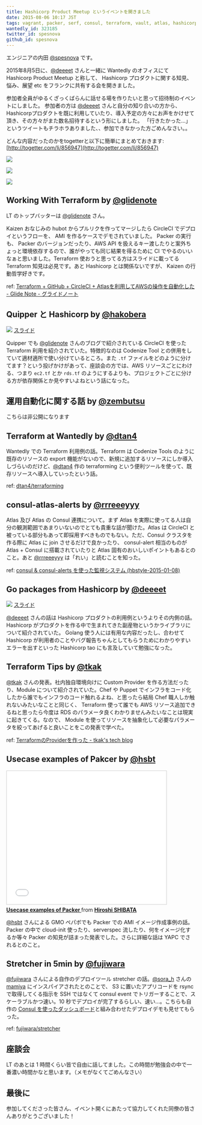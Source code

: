 ```yaml
---
title: Hashicorp Product Meetup というイベントを開きました
date: 2015-08-06 10:17 JST
tags: vagrant, packer, serf, consul, terraform, vault, atlas, hashicorp
wantedly_id: 323185
twitter_id: spesnova
github_id: spesnova
---
```


エンジニアの内田 [@spesnova](https://twitter.com/spesnova) です。

2015年8月5日に、[@deeeet](https://twitter.com/deeeet) さんと一緒に Wantedly のオフィスにて Hashicorp Product Meetup と称して、
Hashicorp プロダクトに関する知見、悩み、展望 etc をフランクに共有する会を開きました。

参加者全員がゆるくざっくばらんに話せる場を作りたいと思って招待制のイベントにしました。
参加者の方は [@deeeet](https://twitter.com/deeeet) さんと自分の知り合いの方から、Hashicorpプロダクトを既に利用していたり、導入予定の方々にお声をかけせて頂き、その方々がまた数名招待するという形にしました。
「行きたかった...」というツイートもチラホラありました、、参加できなかった方ごめんなさい。。

どんな内容だったのかをtogetterと以下に簡単にまとめておきます: [http://togetter.com/li/856947](http://togetter.com/li/856947)

![](images/2015-08-06/intro.jpg)

![](images/2015-08-06/audience.jpg)

![](images/2015-08-06/lt_schedule.jpg)

## Working With Terraform by [@glidenote](https://twitter.com/glidenote)
LT のトップバッターは [@glidenote](https://twitter.com/glidenote) さん。

<script async class="speakerdeck-embed" data-id="478b6c4c7d75463388488e8ee465672d" data-ratio="1.33333333333333" src="//speakerdeck.com/assets/embed.js"></script>

Kaizen おなじみの hubot からプルリクを作ってマージしたら CircleCI でデプロイというフローを、 AMI を作るケースでデモされていました。
Packer の実行も、 Packer のバージョンだったり、AWS API を扱えるキー渡したりと案外ちょっと環境依存するので、誰がやっても同じ結果を得るために CI でやるのいいなぁと思いました。Terraform 使おうと思ってる方はスライドに載ってる Terraform 知見は必見です。あと Hashicorp とは関係ないですが、 Kaizen の行動哲学好きです。

ref: [Terraform + GitHub + CircleCI + Atlasを利用してAWSの操作を自動化した - Glide Note - グライドノート](http://blog.glidenote.com/blog/2015/02/18/terraform-github-circleci-atlas-aws/)

## Quipper と Hashicorp by [@hakobera](https://twitter.com/hakobera)

[![](images/2015-08-06/hakobera_slide.png)](https://gist.github.com/hakobera/a5ced7653957a6491047)
[スライド](https://gist.github.com/hakobera/a5ced7653957a6491047)

Quipper でも [@glidenote](https://twitter.com/glidenote) さんのブログで紹介されている CircleCI を使った Terraform 利用を紹介されていた。特徴的なのは Codenize Tool との併用をしていて適材適所で使い分けているところ。また `.tf` ファイルをどのように分けてます？という投げかけがあって、座談会の方では、AWS リソースごとにわける、つまり `ec2.tf` とか `rds.tf` のようにするよりも、プロジェクトごとに分ける方が依存関係とか見やすいよねという話になった。

## 運用自動化に関する話 by [@zembutsu](https://twitter.com/zembutsu)
こちらは非公開になります

## Terraform at Wantedly by [@dtan4](https://twitter.com/dtan4)

<script async class="speakerdeck-embed" data-id="1246047604f0473dbbdd8f47b0912706" data-ratio="1.33333333333333" src="//speakerdeck.com/assets/embed.js"></script>

Wantedly での Terraform 利用例の話。Terraform は Codenize Tools のように既存のリソースの export 機能がないので、新規に追加するリソースにしか導入しづらいのだけど、[@dtan4](https://twitter.com/dtan4) 作の terraforming という便利ツールを使って、既存リソースへ導入していったという話。

ref: [dtan4/terraforming](https://github.com/dtan4/terraforming)

## consul-atlas-alerts by [@rrreeeyyy](https://twitter.com/rrreeeyyy)

<script async class="speakerdeck-embed" data-id="cc1fbf3754674edd9b2079ec29ba0dca" data-ratio="1.77777777777778" src="//speakerdeck.com/assets/embed.js"></script>

Atlas 及び Atlas の Consul 連携について。まず Atlas を実際に使ってる人は自分の観測範囲であまりいないのでとても貴重な話が聞けた。Atlas は CircleCI と被っている部分もあって即採用すべきものでもない。ただ、Consul クラスタを作る際に Atlas に join させるだけで良かったり、 consul-alert 相当のものが Atlas + Consul に搭載されていたりと Atlas 固有のおいしいポイントもあるとのこと。あと [@rrreeeyyy](https://twitter.com/rrreeeyyy) は「れい」と読むことを知った。

ref: [consul & consul-alerts を使った監視システム (hbstyle-2015-01-08)](http://www.slideshare.net/rrreeeyyy117/consul-andalertsmonitoring)

## Go packages from Hashicorp by [@deeeet](https://twitter.com/deeeet)

![](images/2015-08-06/deeeet_slide.png)
[スライド](http://go-talks.appspot.com/github.com/tcnksm/talks/2015/08/hashicorp-meetup.slide#1)

[@deeeet](https://twitter.com/deeeet) さんの話は Hashicorp プロダクトの利用例というよりその内側の話。Hashicorp がプロダクトを作る中で生まれてきた副産物というかライブラリについて紹介されていた。
Golang 使う人には有用な内容だったし、合わせて Hashicorp が利用者のことやバグ報告ちゃんとしてもらうためにわかりやすいエラーを出すといった Hashicorp tao にも言及していて勉強になった。

## Terraform Tips by [@tkak](https://twitter.com/tkak)

<script async class="speakerdeck-embed" data-id="91c928c7b1df430191f8e5955b41b6d7" data-ratio="1.37081659973226" src="//speakerdeck.com/assets/embed.js"></script>

[@tkak](https://twitter.com/tkak) さんの発表。社内独自環境向けに Custom Provider を作る方法だったり、Module について紹介されていた。Chef や Puppet でインフラをコード化したから誰でもインフラのコード触れるよね、と思ったら結局 Chef 職人しか触れないみたいなことと同じく、 Terraform 使って誰でも AWS リソース追加できるねと思ったら今度は RDS のパラメータ良くわかりませんみたいなことは現実に起きてくる。なので、 Module を使ってリソースを抽象化して必要なパラメータを絞ってあげると良いことをこの発表で学べた。

ref: [TerraformのProviderを作った - tkak's tech blog](http://tkak.hatenablog.com/entry/2014/11/07/074044)

## Usecase examples of Pakcer by [@hsbt](https://twitter.com/hsbt)

<iframe src="//www.slideshare.net/slideshow/embed_code/key/fTgmJGwbnqWelu" width="425" height="355" frameborder="0" marginwidth="0" marginheight="0" scrolling="no" style="border:1px solid #CCC; border-width:1px; margin-bottom:5px; max-width: 100%;" allowfullscreen> </iframe> <div style="margin-bottom:5px"> <strong> <a href="//www.slideshare.net/hsbt/20150805-hashicorptalks" title="Usecase examples of Packer " target="_blank">Usecase examples of Packer </a> </strong> from <strong><a href="//www.slideshare.net/hsbt" target="_blank">Hiroshi SHIBATA</a></strong> </div>

[@hsbt](https://twitter.com/hsbt) さんによる GMO ペパボでも Packer での AMI イメージ作成事例の話。Packer の中で cloud-init 使ったり、serverspec 流したり、何をイメージ化するか等々 Packer の知見が詰まった発表でした。さらに詳細な話は YAPC でされるとのこと。

## Stretcher in 5min by [@fujiwara](https://twitter.com/fujiwara)

<script async class="speakerdeck-embed" data-id="8d83ac3687ae40c9a68cf7406c1b50e6" data-ratio="1.77777777777778" src="//speakerdeck.com/assets/embed.js"></script>

[@fujiwara](https://twitter.com/fujiwara) さんによる自作のデプロイツール stretcher の話。[@sora_h](https://twitter.com/sora_h) さんの [mamiya](https://github.com/sorah/mamiya) にインスパイアされたとのことで、 S3 に置いたアプリコードを rsync で取得してくる指示を SSH ではなくて consul event でトリガーすることで、スケーラブルかつ速い。10 秒でデプロイが完了するらしい、速い...。こちらも自作の [Consul を使ったダッシュボード](https://github.com/fujiwara/consul-kv-dashboard)と組み合わせたデプロイデモも見せてもらった。

ref: [fujiwara/stretcher](https://github.com/fujiwara/stretcher)

## 座談会
LT のあとは 1 時間くらい皆で自由に話してました。この時間が勉強会の中で一番濃い時間かなと思います。（メモがなくてごめんなさい）

## 最後に
参加してくださった皆さん、イベント開くにあたって協力してくれた同僚の皆さんありがとうございました！
